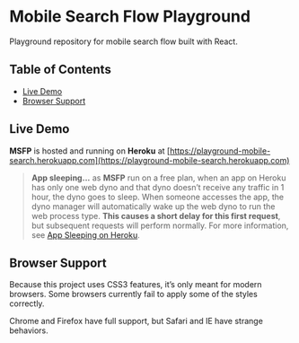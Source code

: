 # Mobile Search Flow Playground

Playground repository for mobile search flow built with React.

## Table of Contents

- [Live Demo](#live-demo)
- [Browser Support](#browser-support)

## Live Demo

**MSFP** is hosted and running on **Heroku** at [https://playground-mobile-search.herokuapp.com](https://playground-mobile-search.herokuapp.com)

> **App sleeping...** as **MSFP** run on a free plan, when an app on Heroku has only one web dyno and that dyno doesn’t receive any traffic in 1 hour, the dyno goes to sleep. When someone accesses the app, the dyno manager will automatically wake up the web dyno to run the web process type. **This causes a short delay for this first request**, but subsequent requests will perform normally. For more information, see [App Sleeping on Heroku](https://blog.heroku.com/app_sleeping_on_heroku).

## Browser Support

Because this project uses CSS3 features, it’s only meant for modern browsers. Some browsers currently fail to apply some of the styles correctly.

Chrome and Firefox have full support, but Safari and IE have strange behaviors.
